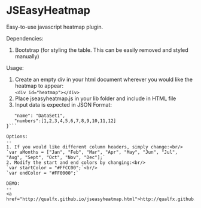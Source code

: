 JSEasyHeatmap
=============

Easy-to-use javascript heatmap plugin. 


Dependencies: 

1. Bootstrap (for styling the table. This can be easily removed and styled manually)

Usage:

1. Create an empty div in your html document wherever you would like the heatmap to appear: <br/>
`<div id="heatmap"></div>`
2. Place jseasyheatmap.js in your lib folder and include in HTML file
3. Input data is expected in JSON Format:<br/>
```var oData = [{
   "name": "DataSet1",
   "numbers":[1,2,3,4,5,6,7,8,9,10,11,12]
}```

Options:
--
1. If you would like different column headers, simply change:<br/>
`var aMonths = ["Jan", "Feb", "Mar", "Apr", "May", "Jun", "Jul", "Aug", "Sept", "Oct", "Nov", "Dec"];`
2. Modify the start and end colors by changing:<br/>
`var startColor = "#FFCC00";`<br/>
`var endColor = "#FF0000";`

DEMO:
--
<a href="http://qualfx.github.io/jseasyheatmap.html">http://qualfx.github.io/jseasyheatmap.html</a>




